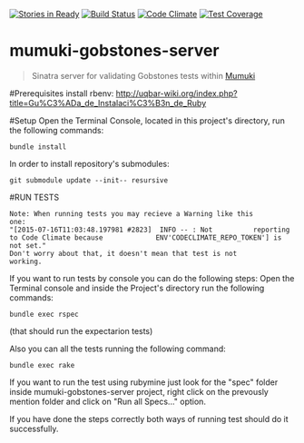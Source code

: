 [![Stories in Ready](https://badge.waffle.io/mumuki/mumuki-gobstones-server.png?label=ready&title=Ready)](https://waffle.io/mumuki/mumuki-gobstones-server)
[![Build Status](https://travis-ci.org/mumuki/mumuki-gobstones-server.svg?branch=master)](https://travis-ci.org/mumuki/mumuki-gobstones-server)
[![Code Climate](https://codeclimate.com/github/mumuki/mumuki-gobstones-server/badges/gpa.svg)](https://codeclimate.com/github/mumuki/mumuki-gobstones-server)
[![Test Coverage](https://codeclimate.com/github/mumuki/mumuki-gobstones-server/badges/coverage.svg)](https://codeclimate.com/github/mumuki/mumuki-gobstones-server/coverage)

# mumuki-gobstones-server
> Sinatra server for validating Gobstones tests within [Mumuki](http://github.com/mumuki)

#Prerequisites
  install rbenv:
		http://uqbar-wiki.org/index.php?title=Gu%C3%ADa_de_Instalaci%C3%B3n_de_Ruby		 	


#Setup
 Open  the Terminal Console, located in this project's
 directory, run the following commands: 
	
	bundle install
	
In order to install repository's submodules:
	
	git submodule update --init-- resursive


#RUN TESTS

	Note: When running tests you may recieve a Warning like this 		one:
	"[2015-07-16T11:03:48.197981 #2823]  INFO -- : Not 			reporting 	to Code Climate because 			ENV'CODECLIMATE_REPO_TOKEN'] is not set."
	Don't worry about that, it doesn't mean that test is not 		working.
	

If you want to run tests by console you can do the following steps:
	Open the Terminal console and inside the Project's directory 		run the following commands:
	   
	bundle exec rspec

(that should run the expectarion tests) 
	
Also you can all the tests running the following command:

	bundle exec rake

If you want to run the test using rubymine just look for the "spec" 	  folder inside mumuki-gobstones-server project, right click on the   		prevously mention folder and click on "Run all Specs..." option.
	
If you have done the steps correctly both ways of running test should do it successfully.
    
